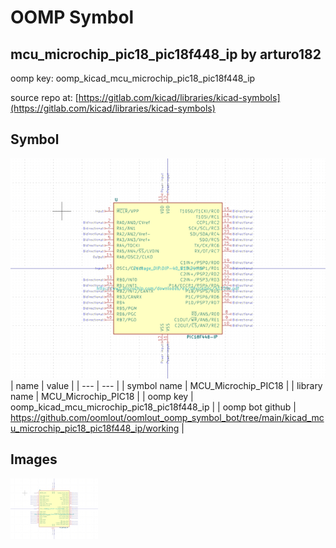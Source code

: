 # OOMP Symbol  
## mcu_microchip_pic18_pic18f448_ip  by arturo182  
  
oomp key: oomp_kicad_mcu_microchip_pic18_pic18f448_ip  
  
source repo at: [https://gitlab.com/kicad/libraries/kicad-symbols](https://gitlab.com/kicad/libraries/kicad-symbols)  
## Symbol  
  
[![working.png](working_600.png)](working.png)  
| name | value | 
| --- | --- | 
| symbol name | MCU_Microchip_PIC18 | 
| library name | MCU_Microchip_PIC18 | 
| oomp key | oomp_kicad_mcu_microchip_pic18_pic18f448_ip | 
| oomp bot github | https://github.com/oomlout/oomlout_oomp_symbol_bot/tree/main/kicad_mcu_microchip_pic18_pic18f448_ip/working | 
## Images  
  
[![working.png](working_140.png)](working.png)  
